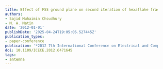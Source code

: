```yaml
---
title: Effect of FSS ground plane on second iteration of hexaflake fractal patch antenna
authors:
- Sajid Muhaimin Choudhury
- M. A. Matin
date: '2012-01-01'
publishDate: '2025-04-24T19:05:05.527445Z'
publication_types:
- paper-conference
publication: '*2012 7th International Conference on Electrical and Computer Engineering*'
doi: 10.1109/ICECE.2012.6471645
tags:
- antenna
---
```

